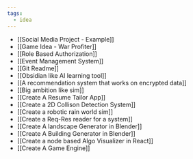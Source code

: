 ```yaml
---
tags:
  - idea
---
```

- [[Social Media Project - Example]]
- [[Game Idea - War Profiter]]
- [[Role Based Authorization]]
- [[Event Management System]]
- [[Git Readme]]
- [[Obsidian like AI learning tool]]
- [[A recommendation system that works on encrypted data]]
- [[Big ambition like sim]]
- [[Create A Resume Tailor App]]
- [[Create a 2D Collison Detection System]]
- [[Create a robotic rain world sim]]
- [[Create a Req-Res reader for a system]]
- [[Create A landscape Generator in Blender]]
- [[Create A Building Generator in Blender]]
- [[Create a node based Algo Visualizer in React]]
- [[Create A Game Engine]]